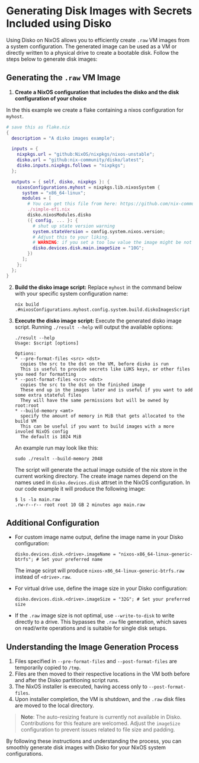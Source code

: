 # Generating Disk Images with Secrets Included using Disko

Using Disko on NixOS allows you to efficiently create `.raw` VM images from a
system configuration. The generated image can be used as a VM or directly
written to a physical drive to create a bootable disk. Follow the steps below to
generate disk images:

## Generating the `.raw` VM Image

1. **Create a NixOS configuration that includes the disko and the disk
   configuration of your choice**

In the this example we create a flake containing a nixos configuration for
`myhost`.

```nix
# save this as flake.nix
{
  description = "A disko images example";

  inputs = {
    nixpkgs.url = "github:NixOS/nixpkgs/nixos-unstable";
    disko.url = "github:nix-community/disko/latest";
    disko.inputs.nixpkgs.follows = "nixpkgs";
  };

  outputs = { self, disko, nixpkgs }: {
    nixosConfigurations.myhost = nixpkgs.lib.nixosSystem {
      system = "x86_64-linux";
      modules = [
        # You can get this file from here: https://github.com/nix-community/disko/blob/master/example/simple-efi.nix
        ./simple-efi.nix
        disko.nixosModules.disko
        ({ config, ... }: {
          # shut up state version warning
          system.stateVersion = config.system.nixos.version;
          # Adjust this to your liking.
          # WARNING: if you set a too low value the image might be not big enough to contain the nixos installation
          disko.devices.disk.main.imageSize = "10G";
        })
      ];
    };
  };
}
```

2. **Build the disko image script:** Replace `myhost` in the command below with
   your specific system configuration name:

   ```console
   nix build .#nixosConfigurations.myhost.config.system.build.diskoImagesScript
   ```

3. **Execute the disko image script:** Execute the generated disko image script.
   Running `./result --help` will output the available options:

   ```console
   ./result --help
   Usage: $script [options]

   Options:
   * --pre-format-files <src> <dst>
     copies the src to the dst on the VM, before disko is run
     This is useful to provide secrets like LUKS keys, or other files you need for formatting
   * --post-format-files <src> <dst>
     copies the src to the dst on the finished image
     These end up in the images later and is useful if you want to add some extra stateful files
     They will have the same permissions but will be owned by root:root
   * --build-memory <amt>
     specify the amount of memory in MiB that gets allocated to the build VM
     This can be useful if you want to build images with a more involed NixOS config
     The default is 1024 MiB
   ```

   An example run may look like this:

   ```
   sudo ./result --build-memory 2048
   ```

   The script will generate the actual image outside of the nix store in the
   current working directory. The create image names depend on the names used in
   `disko.devices.disk` attrset in the NixOS configuration. In our code example
   it will produce the following image:

   ```
   $ ls -la main.raw
   .rw-r--r-- root root 10 GB 2 minutes ago main.raw
   ```

## Additional Configuration

- For custom image name output, define the image name in your Disko configuration:

  ```console
  disko.devices.disk.<drive>.imageName = "nixos-x86_64-linux-generic-btrfs"; # Set your preferred name
  ```

  The image scirpt will produce `nixos-x86_64-linux-generic-btrfs.raw` instead of `<drive>.raw`.

- For virtual drive use, define the image size in your Disko configuration:

  ```console
  disko.devices.disk.<drive>.imageSize = "32G"; # Set your preferred size
  ```

- If the `.raw` image size is not optimal, use `--write-to-disk` to write
  directly to a drive. This bypasses the `.raw` file generation, which saves on
  read/write operations and is suitable for single disk setups.

## Understanding the Image Generation Process

1. Files specified in `--pre-format-files` and `--post-format-files` are
   temporarily copied to `/tmp`.
2. Files are then moved to their respective locations in the VM both before and
   after the Disko partitioning script runs.
3. The NixOS installer is executed, having access only to `--post-format-files`.
4. Upon installer completion, the VM is shutdown, and the `.raw` disk files are
   moved to the local directory.

> **Note**: The auto-resizing feature is currently not available in Disko.
> Contributions for this feature are welcomed. Adjust the `imageSize`
> configuration to prevent issues related to file size and padding.

By following these instructions and understanding the process, you can smoothly
generate disk images with Disko for your NixOS system configurations.
